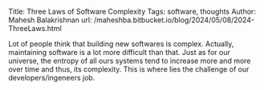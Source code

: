Title: Three Laws of Software Complexity
Tags: software, thoughts
Author: Mahesh Balakrishnan
url: /maheshba.bitbucket.io/blog/2024/05/08/2024-ThreeLaws.html

Lot of people think that building new softwares is complex. Actually, maintaining software is a lot more difficult than that.
Just as for our universe, the entropy of all ours systems tend to increase more and more over time and thus, its complexity.
This is where lies the challenge of our developers/ingeneers job.
